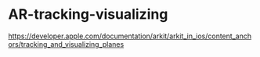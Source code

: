 # AR-tracking-visualizing
https://developer.apple.com/documentation/arkit/arkit_in_ios/content_anchors/tracking_and_visualizing_planes
